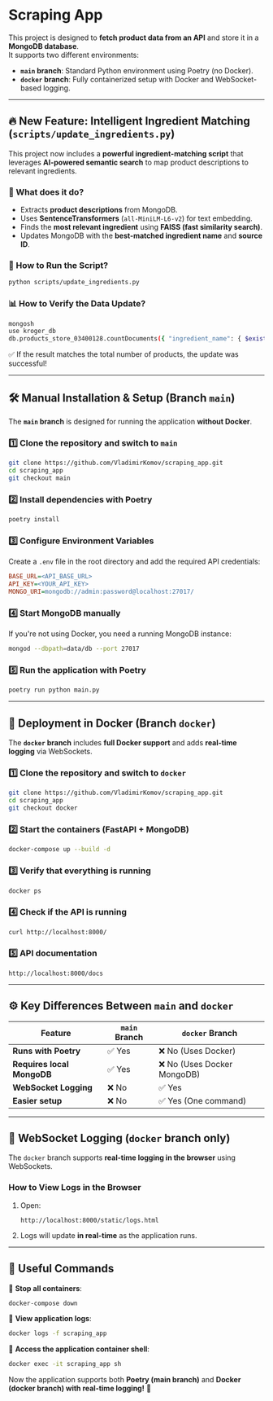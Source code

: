 # Scraping App

This project is designed to **fetch product data from an API** and store it in a **MongoDB database**.  
It supports two different environments:
- **`main` branch**: Standard Python environment using Poetry (no Docker).
- **`docker` branch**: Fully containerized setup with Docker and WebSocket-based logging.

---

## 🔥 New Feature: Intelligent Ingredient Matching (`scripts/update_ingredients.py`)

This project now includes a **powerful ingredient-matching script** that leverages **AI-powered semantic search** to map product descriptions to relevant ingredients.

### **🔹 What does it do?**
- Extracts **product descriptions** from MongoDB.
- Uses **SentenceTransformers** (`all-MiniLM-L6-v2`) for text embedding.
- Finds the **most relevant ingredient** using **FAISS (fast similarity search)**.
- Updates MongoDB with the **best-matched ingredient name** and **source ID**.

### **🚀 How to Run the Script?**
```sh
python scripts/update_ingredients.py
```

### **📊 How to Verify the Data Update?**
```sh
mongosh
use kroger_db
db.products_store_03400128.countDocuments({ "ingredient_name": { $exists: true } })
```
✅ If the result matches the total number of products, the update was successful!

---

## 🛠 Manual Installation & Setup (Branch `main`)

The **`main` branch** is designed for running the application **without Docker**.

### **1️⃣ Clone the repository and switch to `main`**
```sh
git clone https://github.com/VladimirKomov/scraping_app.git
cd scraping_app
git checkout main
```

### **2️⃣ Install dependencies with Poetry**
```sh
poetry install
```

### **3️⃣ Configure Environment Variables**
Create a `.env` file in the root directory and add the required API credentials:
```ini
BASE_URL=<API_BASE_URL>
API_KEY=<YOUR_API_KEY>
MONGO_URI=mongodb://admin:password@localhost:27017/
```

### **4️⃣ Start MongoDB manually**
If you're not using Docker, you need a running MongoDB instance:
```sh
mongod --dbpath=data/db --port 27017
```

### **5️⃣ Run the application with Poetry**
```sh
poetry run python main.py
```

---

## 🚀 Deployment in Docker (Branch `docker`)

The **`docker` branch** includes **full Docker support** and adds **real-time logging** via WebSockets.

### **1️⃣ Clone the repository and switch to `docker`**
```sh
git clone https://github.com/VladimirKomov/scraping_app.git
cd scraping_app
git checkout docker
```

### **2️⃣ Start the containers (FastAPI + MongoDB)**
```sh
docker-compose up --build -d
```

### **3️⃣ Verify that everything is running**
```sh
docker ps
```

### **4️⃣ Check if the API is running**
```sh
curl http://localhost:8000/
```

### **5️⃣ API documentation**
```
http://localhost:8000/docs
```

---

## ⚙ **Key Differences Between `main` and `docker`**
| Feature             | `main` Branch | `docker` Branch |
|---------------------|--------------|----------------|
| **Runs with Poetry** | ✅ Yes       | ❌ No (Uses Docker) |
| **Requires local MongoDB** | ✅ Yes | ❌ No (Uses Docker MongoDB) |
| **WebSocket Logging** | ❌ No | ✅ Yes |
| **Easier setup** | ❌ No | ✅ Yes (One command) |

---

## 🔧 **WebSocket Logging (`docker` branch only)**
The `docker` branch supports **real-time logging in the browser** using WebSockets.

### **How to View Logs in the Browser**
1. Open:
   ```
   http://localhost:8000/static/logs.html
   ```
2. Logs will update **in real-time** as the application runs.

---

## 🔧 **Useful Commands**
📌 **Stop all containers**:
```sh
docker-compose down
```

📌 **View application logs**:
```sh
docker logs -f scraping_app
```

📌 **Access the application container shell**:
```sh
docker exec -it scraping_app sh
```

Now the application supports both **Poetry (main branch)** and **Docker (docker branch) with real-time logging!** 🚀

